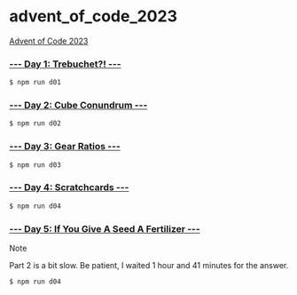 # advent_of_code_2023

[Advent of Code 2023](https://adventofcode.com/2023)

### [--- Day 1: Trebuchet?! ---](https://adventofcode.com/2023/day/1)

```bash
$ npm run d01
```

### [--- Day 2: Cube Conundrum ---](https://adventofcode.com/2023/day/2)

```bash
$ npm run d02
```

### [--- Day 3: Gear Ratios ---](https://adventofcode.com/2023/day/3)

```bash
$ npm run d03
```

### [--- Day 4: Scratchcards ---](https://adventofcode.com/2023/day/4)

```bash
$ npm run d04
```

### [--- Day 5: If You Give A Seed A Fertilizer ---](https://adventofcode.com/2023/day/5)

> [!NOTE]
> Part 2 is a bit slow. Be patient, I waited 1 hour and 41 minutes for the answer.

```bash
$ npm run d04
```
